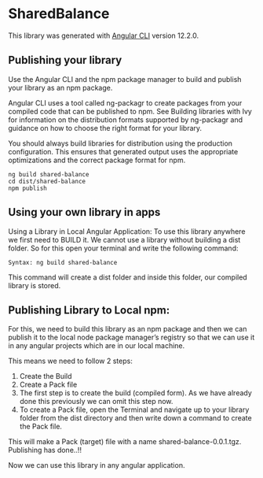 # SharedBalance

This library was generated with [Angular CLI](https://github.com/angular/angular-cli) version 12.2.0.

## Publishing your library
Use the Angular CLI and the npm package manager to build and publish your library as an npm package.

Angular CLI uses a tool called ng-packagr to create packages from your compiled code that can be published to npm. See Building libraries with Ivy for information on the distribution formats supported by ng-packagr and guidance on how to choose the right format for your library.

You should always build libraries for distribution using the production configuration. This ensures that generated output uses the appropriate optimizations and the correct package format for npm.

```
ng build shared-balance
cd dist/shared-balance
npm publish
```

## Using your own library in apps
Using a Library in Local Angular Application:
To use this library anywhere we first need to BUILD it. We cannot use a library without building a dist folder. So for this open your terminal and write the following command:

`Syntax: ng build shared-balance`

This command will create a dist folder and inside this folder, our compiled library is stored.

## Publishing Library to Local npm:

For this, we need to build this library as an npm package and then we can publish it to the local node package manager’s registry so that we can use it in any angular projects which are in our local machine.

This means we need to follow 2 steps:

1. Create the Build
2. Create a Pack file
3. The first step is to create the build (compiled form). As we have already done this previously we can omit this step now.
4. To create a Pack file, open the Terminal and navigate up to your library folder from the dist directory and then write down a command to create the Pack file.

This will make a Pack (target) file with a name shared-balance-0.0.1.tgz.
Publishing has done..!! 

Now we can use this library in any angular application.


